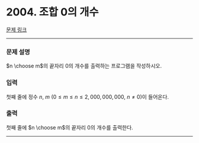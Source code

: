 # 2004. 조합 0의 개수 

[문제 링크](https://www.acmicpc.net/problem/2004) 

---
### 문제 설명

 $n \choose m$의 끝자리 $0$의 개수를 출력하는 프로그램을 작성하시오.

### 입력 

 첫째 줄에 정수 $n$, $m$ ($0 \le m \le n \le 2,000,000,000$, $n \ne 0$)이 들어온다.

### 출력 

 첫째 줄에 $n \choose m$의 끝자리 $0$의 개수를 출력한다.

---
